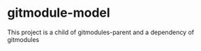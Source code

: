 gitmodule-model
==================

This project is a child of gitmodules-parent and a dependency of gitmodules